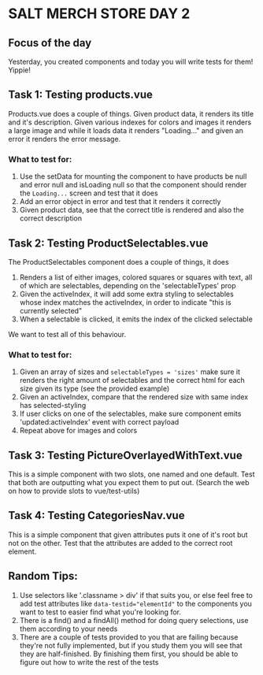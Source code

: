 # SALT MERCH STORE DAY 2

## Focus of the day

Yesterday, you created components and today you will write tests for them! Yippie!


## Task 1: Testing products.vue

Products.vue does a couple of things. Given product data, it renders its title and it's description. Given various indexes for colors and images it renders a large image and while it loads data it renders "Loading..." and given an error it renders the error message.

### What to test for:

1. Use the setData for mounting the component to have products be null and error null and isLoading null so that the component should render the `Loading...` screen and test that it does
2. Add an error object in error and test that it renders it correctly
3. Given product data, see that the correct title is rendered and also the correct description


## Task 2: Testing ProductSelectables.vue

The ProductSelectables component does a couple of things, it does

1. Renders a list of either images, colored squares or squares with text, all of which are selectables, depending on the 'selectableTypes' prop
2. Given the activeIndex, it will add some extra styling to selectables whose index matches the activeIndex, in order to indicate "this is currently selected"
3. When a selectable is clicked, it emits the index of the clicked selectable

We want to test all of this behaviour.

### What to test for:

1. Given an array of sizes and `selectableTypes = 'sizes'` make sure it renders the right amount of selectables and the correct html for each size given its type (see the provided example)
2. Given an activeIndex, compare that the rendered size with same index has selected-styling
3. If user clicks on one of the selectables, make sure component emits 'updated:activeIndex' event with correct payload
3. Repeat above for images and colors


## Task 3: Testing PictureOverlayedWithText.vue
This is a simple component with two slots, one named and one default. Test that both are outputting what you expect them to put out. (Search the web on how to provide slots to vue/test-utils)

## Task 4: Testing CategoriesNav.vue
This is a simple component that given attributes puts it one of it's root but not on the other. Test that the attributes are added to the correct root element.


## Random Tips:
1. Use selectors like '.classname > div' if that suits you, or else feel free to add test attributes like `data-testid="elementId"` to the components you want to test to easier find what you're looking for.
2. There is a find() and a findAll() method for doing query selections, use them according to your needs
3. There are a couple of tests provided to you that are failing because they're not fully implemented, but if you study them you will see that they are half-finished. By finishing them first, you should be able to figure out how to write the rest of the tests